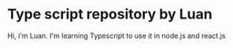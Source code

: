 # Type script repository by Luan

Hi, i'm Luan.
I'm learning Typescript to use it in node.js and react.js